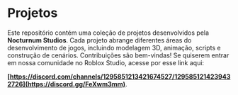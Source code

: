 # Projetos

Este repositório contém uma coleção de projetos desenvolvidos pela **Nocturnum Studios**. Cada projeto abrange diferentes áreas do desenvolvimento de jogos, incluindo modelagem 3D, animação, scripts e construção de cenários. Contribuições são bem-vindas! Se quiserem entrar em nossa comunidade no Roblox Studio, acesse por esse link aqui: 

**[https://discord.com/channels/1295851213421674527/1295851214239432726](https://discord.gg/FeXwm3mm)**.
